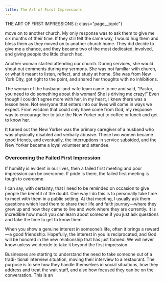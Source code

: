 ```yaml
---
title: The Art of First Impressions
---
```


THE ART OF FIRST IMPRESSIONS
{: class="page__topic"}

move on to another church. My only response was to ask them to give me six
months of their time. If they still felt the same way, I would hug them and bless
them as they moved on to another church home. They did decide to give me a
chance, and they became two of the most dedicated, involved, and giving people
the little church had.

Another woman started attending our church. During services, she would
shout out comments during my sermons. She was not familiar with church, or
what it meant to listen, reflect, and study at home. She was from New York City,
got right to the point, and shared her thoughts with no inhibitions.

The woman of the husband-and-wife team came to me and said, “Pastor, you
need to do something about this woman! She is driving me crazy!” Even though
I couldn’t agree more with her, in my heart, I knew there was a lesson here. Not
everyone that enters into our lives will come in ways we expect. From wisdom that
could only have come from God, my response was to encourage her to take the
New Yorker out to coffee or lunch and get to know her.

It turned out the New Yorker was the primary caregiver of a husband
who was physically disabled and verbally abusive. These two women became
good friends, and eventually, the interruptions in service subsided, and the New
Yorker became a loyal volunteer and attendee.

### Overcoming the Failed First Impression

If humility is evident in our lives, then a failed first meeting and poor
impression can be overcome. If pride is there, the failed first meeting is tough to
overcome.

I can say, with certainty, that I need to be reminded on occasion to give people the
benefit of the doubt. One way I do this is to personally take time to meet with them
in a public setting. At that meeting, I usually ask them questions which lead them to
share their life and faith journey—where they grew up and how they came to live and
work where they are currently. It is incredible how much you can learn about someone
if you just ask questions and take the time to get to know them.

When you show a genuine interest in someone’s life, often it brings a
reward—a good friendship. Hopefully, the interest in you is reciprocated, and
God will be honored in the new relationship that has just formed. We will never
know unless we decide to take it beyond the first impression.

Businesses are starting to understand the need to take someone out of a tradi-
tional interview situation, moving their interview to a restaurant. The purpose is
to see how they handle themselves in social situations, how they address and treat
the wait staff, and also how focused they can be on the conversation. This is an